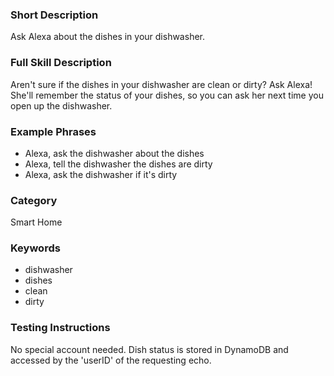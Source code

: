 ### Short Description

Ask Alexa about the dishes in your dishwasher.

### Full Skill Description

Aren't sure if the dishes in your dishwasher are clean or dirty? Ask Alexa!
She'll remember the status of your dishes, so you can ask her next time you open
up the dishwasher.

### Example Phrases

 - Alexa, ask the dishwasher about the dishes
 - Alexa, tell the dishwasher the dishes are dirty
 - Alexa, ask the dishwasher if it's dirty

### Category

Smart Home

### Keywords

 - dishwasher
 - dishes
 - clean
 - dirty

### Testing Instructions

No special account needed. Dish status is stored in DynamoDB and accessed by the
'userID' of the requesting echo.
